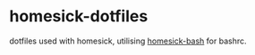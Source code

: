 homesick-dotfiles
=================

dotfiles used with homesick, utilising [homesick-bash](http://www.neuhalfen.name/2013/08/31/keeping-dotfiles-organised-over-multiple-machines/) for bashrc.


